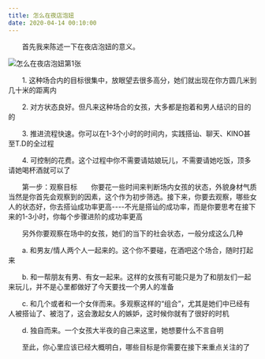 ```yaml
---
title: 怎么在夜店泡妞
date: 2020-04-14 00:10:00
---
```




　　首先我来陈述一下在夜店泡妞的意义。

![怎么在夜店泡妞第1张](/img/2612050059bd647cc118a0acf00b6dce.jpg)

　　1\. 这种场合内的目标很集中，放眼望去很多高分，她们就出现在你方圆几米到几十米的距离内

　　2\. 对方状态良好。但凡来这种场合的女孩，大多都是抱着和男人结识的目的的

　　3\. 推进流程快速。你可以在1-3个小时的时间内，实践搭讪、聊天、KINO甚至T.D的全过程

　　4\. 可控制的花费。这个过程中你不需要请姑娘玩儿，不需要请她吃饭，顶多请她喝杯酒就可以了

　　第一步：观察目标　　你要花一些时间来判断场内女孩的状态，外貌身材气质当然是你首先会观察到的因素，这个作为初步筛选。接下来，你要去观察，哪些女人的状态好，你去搭讪成功率更高----不光是搭讪的成功率，而是你要思考在接下来的1-3小时，你每个步骤进阶的成功率更高

　　另外你要观察在场中的女孩，她们的当下的社会状态，一般分成这么几种

　　a. 和男友/情人两个人一起来的。这个你不要碰，在酒吧这个场合，随时打起来

　　b. 和一帮朋友有男、有女一起来。这样的女孩有可能只是为了和朋友们一起来玩儿，并不是心里都做好了今天要找一个男人的准备

　　c. 和几个或者和一个女伴而来。多观察这样的“组合”，尤其是她们中已经有人被搭讪了、被泡了，这会激起女人的嫉妒，这时候你就有了很好的时机

　　d. 独自而来。一个女孩大半夜的自己来这里，她想要什么不言自明

　　至此，你心里应该已经大概明白，哪些目标是你需要在接下来重点关注的了